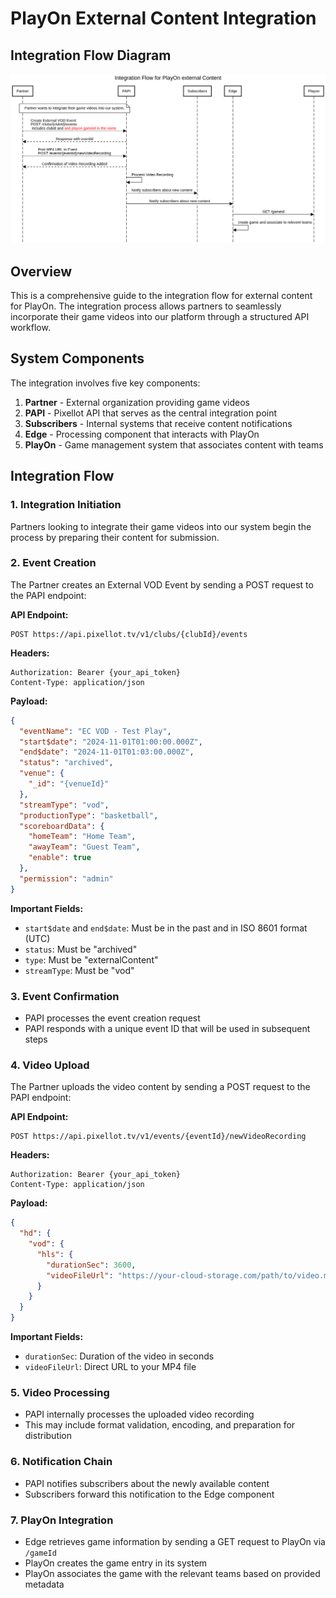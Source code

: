 # PlayOn External Content Integration

## Integration Flow Diagram

![Integration Flow for PlayOn external Content](../images/playon-external-content-flow.png)

## Overview

This is a comprehensive guide to the integration flow for external content for PlayOn. The integration process allows partners to seamlessly incorporate their game videos into our platform through a structured API workflow.

## System Components

The integration involves five key components:

1. **Partner** - External organization providing game videos
2. **PAPI** - Pixellot API that serves as the central integration point
3. **Subscribers** - Internal systems that receive content notifications
4. **Edge** - Processing component that interacts with PlayOn
5. **PlayOn** - Game management system that associates content with teams

## Integration Flow

### 1. Integration Initiation
Partners looking to integrate their game videos into our system begin the process by preparing their content for submission.

### 2. Event Creation
The Partner creates an External VOD Event by sending a POST request to the PAPI endpoint:

**API Endpoint:**
```
POST https://api.pixellot.tv/v1/clubs/{clubId}/events
```

**Headers:**
```
Authorization: Bearer {your_api_token}
Content-Type: application/json
```

**Payload:**
```json
{
  "eventName": "EC VOD - Test Play",
  "start$date": "2024-11-01T01:00:00.000Z",
  "end$date": "2024-11-01T01:03:00.000Z",
  "status": "archived",
  "venue": {
    "_id": "{venueId}"
  },
  "streamType": "vod",
  "productionType": "basketball",
  "scoreboardData": {
    "homeTeam": "Home Team",
    "awayTeam": "Guest Team",
    "enable": true
  },
  "permission": "admin"
}
```

**Important Fields:**
- `start$date` and `end$date`: Must be in the past and in ISO 8601 format (UTC)
- `status`: Must be "archived"
- `type`: Must be "externalContent"
- `streamType`: Must be "vod"

### 3. Event Confirmation
- PAPI processes the event creation request
- PAPI responds with a unique event ID that will be used in subsequent steps

### 4. Video Upload
The Partner uploads the video content by sending a POST request to the PAPI endpoint:

**API Endpoint:**
```
POST https://api.pixellot.tv/v1/events/{eventId}/newVideoRecording
```

**Headers:**
```
Authorization: Bearer {your_api_token}
Content-Type: application/json
```

**Payload:**
```json
{
  "hd": {
    "vod": {
      "hls": {
        "durationSec": 3600,
        "videoFileUrl": "https://your-cloud-storage.com/path/to/video.mp4"
      }
    }
  }
}
```

**Important Fields:**
- `durationSec`: Duration of the video in seconds
- `videoFileUrl`: Direct URL to your MP4 file

### 5. Video Processing
- PAPI internally processes the uploaded video recording
- This may include format validation, encoding, and preparation for distribution

### 6. Notification Chain
- PAPI notifies subscribers about the newly available content
- Subscribers forward this notification to the Edge component

### 7. PlayOn Integration
- Edge retrieves game information by sending a GET request to PlayOn via `/gameId`
- PlayOn creates the game entry in its system
- PlayOn associates the game with the relevant teams based on provided metadata




